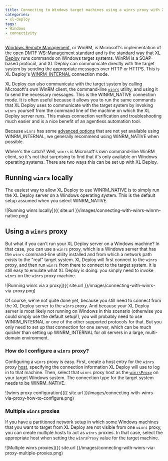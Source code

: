 ```yaml
---
title: Connecting to Windows target machines using a winrs proxy with XL Deploy
categories:
- xl-deploy
tags:
- Windows
- connectivity
---
```


[Windows Remote Management](http://msdn.microsoft.com/en-us/library/aa384426%28v=vs.85%29.aspx), or WinRM, is Microsoft's implementation of the open [DMTF WS-Management standard](https://en.wikipedia.org/wiki/WS-Management) and is the standard way that [XL Deploy](http://xebialabs.com/products/xl-deploy) runs commands on Windows target systems. WinRM is a SOAP-based protocol, and XL Deploy can communicate directly with the target system by sending the appropriate messages over HTTP or HTTPS. This is XL Deploy's [WINRM_INTERNAL](http://docs.xebialabs.com/releases/latest/deployit/remotingPluginManual.html#cifs-connection-types-includes-winrm-and-telnet) connection mode.

XL Deploy can also communicate with the target system by calling Microsoft's own WinRM client, the command-line [`winrs`](http://technet.microsoft.com/en-us/library/hh875630.aspx) utility, and using it to send the necessary messages. This is the WINRM_NATIVE connection mode. It is often useful because it allows you to run the same commands that XL Deploy uses to communicate with the target system by invoking `winrs` yourself from the command line of the machine on which the XL Deploy server runs. This makes connection verification and troubleshooting much easier and is a nice benefit of an agentless automation tool.

Because `winrs` has some [advanced options](http://docs.xebialabs.com/releases/latest/deployit/remotingPluginManual.html#overtherecifshost) that are not yet available using WINRM_INTERNAL, we generally recommend using WINRM_NATIVE when possible.

Where's the catch? Well, `winrs` is Microsoft's own command-line WinRM client, so it's not that surprising to find that it's only available on Windows operating systems. There are two ways this can be set up with XL Deploy.

## Running `winrs` locally

The easiest way to allow XL Deploy to use WINRM_NATIVE is to simply run the XL Deploy server on a Windows operating system. This is the default setup assumed when you select WINRM_NATIVE.

![Running winrs locally]({{ site.url }}/images/connecting-with-winrs-winrm-native.png)

## Using a `winrs` proxy

But what if you can't run your XL Deploy server on a Windows machine? In that case, you can use a `winrs` proxy, which is a Windows server that has the `winrs` command-line utility installed and from which a network path exists to the "real" target system. XL Deploy will first connect to the `winrs` proxy, and then run `winrs` from there to connect to the target system. It is still easy to emulate what XL Deploy is doing: you simply need to invoke `winrs` on the `winrs` proxy machine.

![Running winrs via a proxy]({{ site.url }}/images/connecting-with-winrs-via-proxy.png)

Of course, we're not quite done yet, because you still need to connect from the XL Deploy server to the `winrs` proxy. And because your XL Deploy server is most likely not running on Windows in this scenario (otherwise you could simply use the default setup!), you will probably need to use WINRM_INTERNAL or one of the other supported protocols for that. But you only need to set up that connection for one server, which can be much quicker than setting up WINRM_INTERNAL for *all* servers in a large, multi-domain environment.

### How do I configure a `winrs` proxy?

Configuring a `winrs` proxy is easy. First, create a host entry for the `winrs` proxy [host](http://docs.xebialabs.com/releases/latest/deployit/remotingPluginManual.html#host-types), specifying the connection information XL Deploy will use to log in to that machine. Then, select that `winrs` proxy host as the [`winrsProxy`](http://docs.xebialabs.com/releases/latest/deployit/remotingPluginManual.html#overtherecifshost) on your target Windows system. The connection type for the target system needs to be WINRM_NATIVE.

![winrs proxy configuration]({{ site.url }}/images/connecting-with-winrs-via-proxy-how-to-configure.png)

### Multiple `winrs` proxies

If you have a partitioned network setup in which some Windows machines that you want to target from XL Deploy are not visible from one `winrs` proxy, you can create multiple hosts to act as `winrs` proxies. In that case, select the appropriate host when setting the `winrsProxy` value for the target machine.

![Multiple winrs proxies]({{ site.url }}/images/connecting-with-winrs-via-proxy-multiple-proxies.png)
